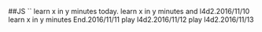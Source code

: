 ##JS
``
learn x in y minutes today.
learn x in y minutes and l4d2.2016/11/10
learn x in y minutes End.2016/11/11
play l4d2.2016/11/12
play l4d2.2016/11/13